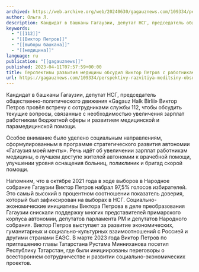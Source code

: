 ```yaml
---
archived: https://web.archive.org/web/20240630/gagauznews.com/109334/perspektivy-razvitiya-meditsiny-obsudil-viktor-petrov-s-rabotnikami-sluzhby-112.html
author: Ольга Л.
description: Кандидат в башканы Гагаузии, депутат НСГ, председатель общественно-политического движения «Gagauz Halk Birlii» Виктор Петров провёл встречу с сотрудниками службы 112, чтобы обсудить текущие вопросы, связанные с необходимостью увеличения зарплат работникам бюджетной сферы и развитием медицинской и парамедицинской помощи. Особое внимание было уделено социальным направлениям, сформулированным в программе стратегического развития автономии «Гагаузия моей мечты». Речь идёт об увеличении зарплат работникам медицины, о лучшем доступе жителей автономии к врачебной помощи, улучшении уровня оснащения больниц, поликлиник и бригад скорой помощи. Напомним, что в октябре 2021 года в ходе выборов в Народное собрание Гагаузии Виктор Петров набрал 97,5% голосов избирателей. Это самый высокий в […]
keywords:
  - "[[112]]"
  - "[[Виктор Петров]]"
  - "[[выборы башкана]]"
  - "[[медицина]]"
language: ru
publication: "[[gagauznews]]"
published: 2023-04-11T07:57:59+00:00
title: Перспективы развития медицины обсудил Виктор Петров с работниками службы 112
url: https://gagauznews.com/109334/perspektivy-razvitiya-meditsiny-obsudil-viktor-petrov-s-rabotnikami-sluzhby-112.html
---
```


Кандидат в башканы Гагаузии, депутат НСГ, председатель общественно-политического движения «Gagauz Halk Birlii» Виктор Петров провёл встречу с сотрудниками службы 112, чтобы обсудить текущие вопросы, связанные с необходимостью увеличения зарплат работникам бюджетной сферы и развитием медицинской и парамедицинской помощи.

Особое внимание было уделено социальным направлениям, сформулированным в программе стратегического развития автономии «Гагаузия моей мечты». Речь идёт об увеличении зарплат работникам медицины, о лучшем доступе жителей автономии к врачебной помощи, улучшении уровня оснащения больниц, поликлиник и бригад скорой помощи.

Напомним, что в октябре 2021 года в ходе выборов в Народное собрание Гагаузии Виктор Петров набрал 97,5% голосов избирателей. Это самый высокий в процентном соотношении показатель доверия, который был зафиксирован на выборах в НСГ. Социально-экономические инициативы Виктора Петрова в деле преобразования Гагаузии снискали поддержку многих представителей примарского корпуса автономии, депутатов парламента РМ и депутатов Народного собрания. Виктор Петров выступает за развитие экономических, гуманитарных и социально-культурных взаимоотношений с Россией и другими странами ЕАЭС. В марте 2023 года Виктор Петров по приглашению главы Татарстана Рустама Минниханова посетил Республику Татарстан, где были инициированы переговоры о всестороннем сотрудничестве и развитии социально-экономических проектов.